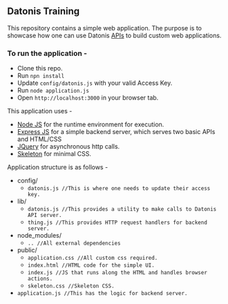 ## Datonis Training 

This repository contains a simple web application. The purpose is to showcase how one can use Datonis [APIs](https://api.datonis.io) to build custom web applications.

### To run the application - 
- Clone this repo.
- Run `npn install`
- Update `config/datonis.js` with your valid Access Key.
- Run `node application.js`
- Open `http://localhost:3000` in your browser tab.

This application uses -
- [Node JS](https://nodejs.org/) for the runtime environment for execution. 
- [Express JS](https://expressjs.com/) for a simple backend server, which serves two basic APIs and HTML/CSS
- [JQuery](https://jquery.com/) for asynchronous http calls.
- [Skeleton](http://getskeleton.com) for minimal CSS.

Application structure is as follows - 
- config/
  - `datonis.js //This is where one needs to update their access key.`
- lib/
  - `datonis.js //This provides a utility to make calls to Datonis API server.`
  - `thing.js //This provides HTTP request handlers for backend server.`
- node_modules/
  - `.. //All external dependencies`
- public/
  - `application.css //All custom css required.`
  - `index.html //HTML code for the simple UI.`
  - `index.js //JS that runs along the HTML and handles browser actions.`
  - `skeleton.css //Skeleton CSS.`
- `application.js //This has the logic for backend server.`
